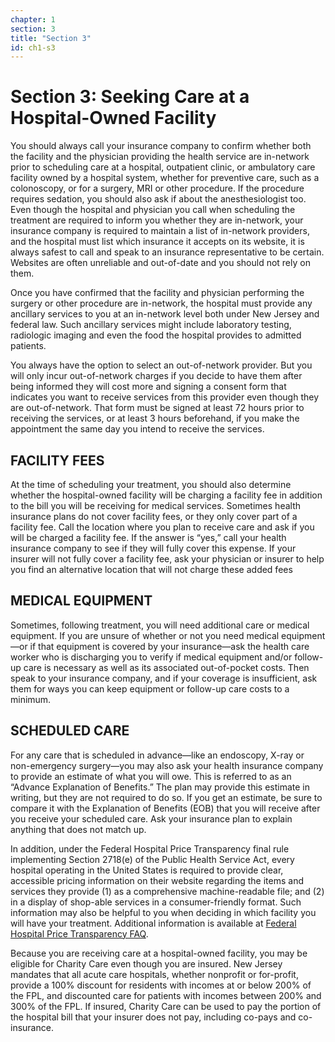 ```yaml
---
chapter: 1
section: 3
title: "Section 3"
id: ch1-s3
---
```


# Section 3: Seeking Care at a Hospital-Owned Facility

You should always call your insurance company to confirm whether both the facility and the physician providing the health service are in-network prior to scheduling care at a hospital, outpatient clinic, or ambulatory care facility owned by a hospital system, whether for preventive care, such as a colonoscopy, or for a surgery, MRI or other procedure. If the procedure requires sedation, you should also ask if about the anesthesiologist too. Even though the hospital and physician you call when scheduling the treatment are required to inform you whether they are in-network, your insurance company is required to maintain a list of in-network providers, and the hospital must list which insurance it accepts on its website, it is always safest to call and speak to an insurance representative to be certain. Websites are often unreliable and out-of-date and you should not rely on them.

Once you have confirmed that the facility and physician performing the surgery or other procedure are in-network, the hospital must provide any ancillary services to you at an in-network level both under New Jersey and federal law. Such ancillary services might include laboratory testing, radiologic imaging and even the food the hospital provides to admitted patients.

You always have the option to select an out-of-network provider. But you will only incur out-of-network charges if you decide to have them after being informed they will cost more and signing a consent form that indicates you want to receive services from this provider even though they are out-of-network. That form must be signed at least 72 hours prior to receiving the services, or at least 3 hours beforehand, if you make the appointment the same day you intend to receive the services.

## FACILITY FEES

At the time of scheduling your treatment, you should also determine whether the hospital-owned facility will be charging a facility fee in addition to the bill you will be receiving for medical services. Sometimes health insurance plans do not cover facility fees, or they only cover part of a facility fee. Call the location where you plan to receive care and ask if you will be charged a facility fee. If the answer is “yes,” call your health insurance company to see if they will fully cover this expense. If your insurer will not fully cover a facility fee, ask your physician or insurer to help you find an alternative location that will not charge these added fees

## MEDICAL EQUIPMENT

Sometimes, following treatment, you will need additional care or medical equipment. If you are unsure of whether or not you need medical equipment—or if that equipment is covered by your insurance—ask the health care worker who is discharging you to verify if medical equipment and/or follow-up care is necessary as well as its associated out-of-pocket costs. Then speak to your insurance company, and if your coverage is insufficient, ask them for ways you can keep equipment or follow-up care costs to a minimum.

## SCHEDULED CARE

For any care that is scheduled in advance—like an endoscopy, X-ray or non-emergency surgery—you may also ask your health insurance company to provide an estimate of what you will owe. This is referred to as an “Advance Explanation of Benefits.” The plan may provide this estimate in writing, but they are not required to do so. If you get an estimate, be sure to compare it with the Explanation of Benefits (EOB) that you will receive after you receive your scheduled care. Ask your insurance plan to explain anything that does not match up.

In addition, under the Federal Hospital Price Transparency final rule implementing Section 2718(e) of the Public Health Service Act, every hospital operating in the United States is required to provide clear, accessible pricing information on their website regarding the items and services they provide (1) as a comprehensive machine-readable file; and (2) in a display of shop-able services in a consumer-friendly format. Such information may also be helpful to you when deciding in which facility you will have your treatment. Additional information is available at [Federal Hospital Price Transparency FAQ](https://www.cms.gov/files/document/hospital-price-transparency-frequently-asked-questions.pdf).

Because you are receiving care at a hospital-owned facility, you may be eligible for Charity Care even though you are insured. New Jersey mandates that all acute care hospitals, whether nonprofit or for-profit, provide a 100% discount for residents with incomes at or below 200% of the FPL, and discounted care for patients with incomes between 200% and 300% of the FPL. If insured, Charity Care can be used to pay the portion of the hospital bill that your insurer does not pay, including co-pays and co-insurance.
